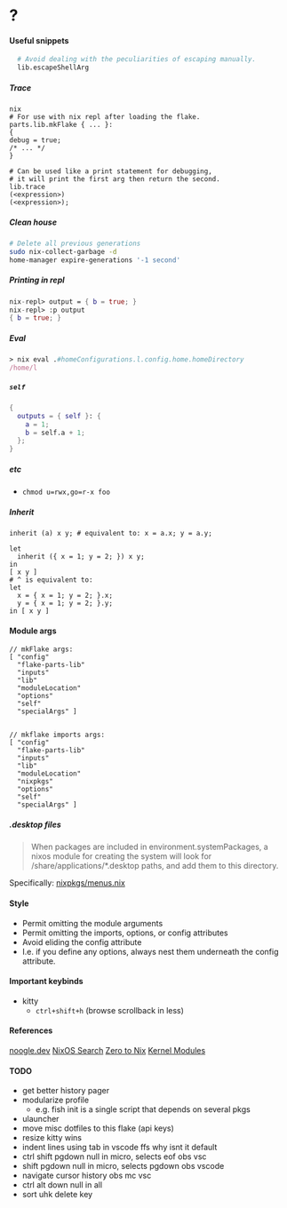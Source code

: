 # ?

#### Useful snippets

```nix
  # Avoid dealing with the peculiarities of escaping manually.
  lib.escapeShellArg
  ```

  ##### Trace

  ```
  nix
  # For use with nix repl after loading the flake.
  parts.lib.mkFlake { ... }:
{
  debug = true;
  /* ... */
}

  # Can be used like a print statement for debugging,
  # it will print the first arg then return the second.
  lib.trace
  (<expression>)
  (<expression>);
```

##### Clean house

```bash
# Delete all previous generations
sudo nix-collect-garbage -d
home-manager expire-generations '-1 second'
```

##### Printing in repl

```nix
nix-repl> output = { b = true; }
nix-repl> :p output
{ b = true; }
```

##### Eval

```nix
> nix eval .#homeConfigurations.l.config.home.homeDirectory
/home/l
```

##### `self`

```nix
{
  outputs = { self }: {
    a = 1;
    b = self.a + 1;
  };
}

```

##### etc

- `chmod u=rwx,go=r-x foo`

##### Inherit

```
inherit (a) x y; # equivalent to: x = a.x; y = a.y;
```

```
let
  inherit ({ x = 1; y = 2; }) x y;
in
[ x y ]
# ^ is equivalent to:
let
  x = { x = 1; y = 2; }.x;
  y = { x = 1; y = 2; }.y;
in [ x y ]
```

#### Module args

```
// mkFlake args:
[ "config"
  "flake-parts-lib"
  "inputs"
  "lib"
  "moduleLocation"
  "options"
  "self"
  "specialArgs" ]


// mkflake imports args:
[ "config"
  "flake-parts-lib"
  "inputs"
  "lib"
  "moduleLocation"
  "nixpkgs"
  "options"
  "self"
  "specialArgs" ]
```

##### .desktop files

> When packages are included in environment.systemPackages, a nixos module for creating the system will look for <pkg>/share/applications/*.desktop paths, and add them to this directory.

Specifically: [nixpkgs/menus.nix](https://github.com/NixOS/nixpkgs/blob/7b2f9d4732d36d305d515f20c5caf7fe1961df80/nixos/modules/config/xdg/menus.nix)

#### Style

- Permit omitting the module arguments
- Permit omitting the imports, options, or config attributes
- Avoid eliding the config attribute
- I.e. if you define any options, always nest them underneath the config attribute.

#### Important keybinds

- kitty
  - `ctrl+shift+h` (browse scrollback in less)

#### References

[noogle.dev](https://noogle.dev)
[NixOS Search](https://search.nixos.org/packages?channel=unstable)
[Zero to Nix](https://zero-to-nix.com)
[Kernel Modules](https://web.archive.org/web/20240129074852/https://gist.github.com/CMCDragonkai/810f78ee29c8fce916d072875f7e1751)

#### TODO

- get better history pager
- modularize profile
  - e.g. fish init is a single script that depends on several pkgs
- ulauncher
- move misc dotfiles to this flake (api keys)
- resize kitty wins
- indent lines using tab in vscode ffs why isnt it default
- ctrl shift pgdown null in micro, selects eof obs vsc
- shift pgdown null in micro, selects pgdown obs vscode
- navigate cursor history obs mc vsc
- ctrl alt down null in all
- sort uhk delete key
